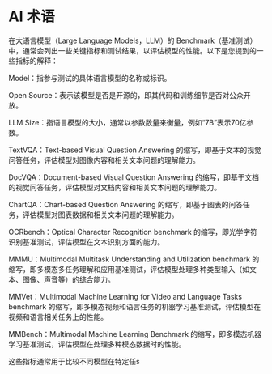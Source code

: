 # AI 术语

在大语言模型（Large Language Models，LLM）的 Benchmark（基准测试）中，通常会列出一些关键指标和测试结果，以评估模型的性能。以下是您提到的一些指标的解释：

Model：指参与测试的具体语言模型的名称或标识。

Open Source：表示该模型是否是开源的，即其代码和训练细节是否对公众开放。

LLM Size：指语言模型的大小，通常以参数数量来衡量，例如“7B”表示70亿参数。

TextVQA：Text-based Visual Question Answering 的缩写，即基于文本的视觉问答任务，评估模型对图像内容和相关文本问题的理解能力。

DocVQA：Document-based Visual Question Answering 的缩写，即基于文档的视觉问答任务，评估模型对文档内容和相关文本问题的理解能力。

ChartQA：Chart-based Question Answering 的缩写，即基于图表的问答任务，评估模型对图表数据和相关文本问题的理解能力。

OCRbench：Optical Character Recognition benchmark 的缩写，即光学字符识别基准测试，评估模型在文本识别方面的能力。

MMMU：Multimodal Multitask Understanding and Utilization benchmark 的缩写，即多模态多任务理解和应用基准测试，评估模型处理多种类型输入（如文本、图像、声音等）的综合能力。

MMVet：Multimodal Machine Learning for Video and Language Tasks benchmark 的缩写，即多模态视频和语言任务的机器学习基准测试，评估模型在视频和语言相关任务上的性能。

MMBench：Multimodal Machine Learning Benchmark 的缩写，即多模态机器学习基准测试，评估模型在处理多种模态数据时的性能。


这些指标通常用于比较不同模型在特定任s
